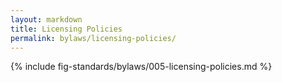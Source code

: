 ```yaml
---
layout: markdown
title: Licensing Policies
permalink: bylaws/licensing-policies/
---
```


{% include fig-standards/bylaws/005-licensing-policies.md %}
